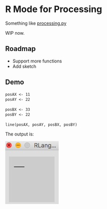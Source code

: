 # R Mode for Processing

Something like [processing.py](https://github.com/jdf/processing.py)

WIP now.

## Roadmap

* Support more functions
* Add sketch

## Demo

```
posAX <- 11
posAY <- 22

posBX <- 33
posBY <- 22

line(posAX, posAY, posBX, posBY)
```

The output is:

<img src="./docs/img/demo.png" height="200">